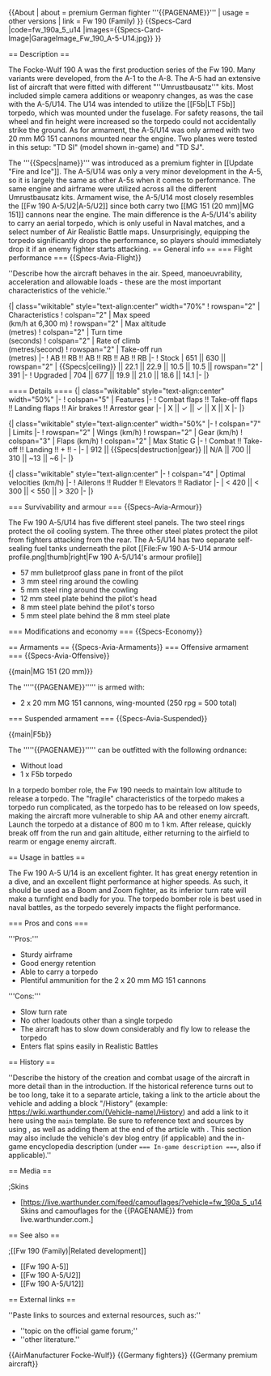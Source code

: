 {{About
| about = premium German fighter '''{{PAGENAME}}'''
| usage = other versions
| link = Fw 190 (Family)
}}
{{Specs-Card
|code=fw_190a_5_u14
|images={{Specs-Card-Image|GarageImage_Fw_190_A-5-U14.jpg}}
}}

== Description ==
<!-- ''In the description, the first part should be about the history of and the creation and combat usage of the aircraft, as well as its key features. In the second part, tell the reader about the aircraft in the game. Insert a screenshot of the vehicle, so that if the novice player does not remember the vehicle by name, he will immediately understand what kind of vehicle the article is talking about.'' -->
The Focke-Wulf 190 A was the first production series of the Fw 190. Many variants were developed, from the A-1 to the A-8. The A-5 had an extensive list of aircraft that were fitted with different "''Umrustbausatz''" kits. Most included simple camera additions or weaponry changes, as was the case with the A-5/U14. The U14 was intended to utilize the [[F5b|LT F5b]] torpedo, which was mounted under the fuselage. For safety reasons, the tail wheel and fin height were increased so the torpedo could not accidentally strike the ground. As for armament, the A-5/U14 was only armed with two 20 mm MG 151 cannons mounted near the engine. Two planes were tested in this setup: "TD SI" (model shown in-game) and "TD SJ".

The '''{{Specs|name}}''' was introduced as a premium fighter in [[Update "Fire and Ice"]]. The A-5/U14 was only a very minor development in the A-5, so it is largely the same as other A-5s when it comes to performance. The same engine and airframe were utilized across all the different Umrustbausatz kits. Armament wise, the A-5/U14 most closely resembles the [[Fw 190 A-5/U2|A-5/U2]] since both carry two [[MG 151 (20 mm)|MG 151]] cannons near the engine. The main difference is the A-5/U14's ability to carry an aerial torpedo, which is only useful in Naval matches, and a select number of Air Realistic Battle maps. Unsurprisingly, equipping the torpedo significantly drops the performance, so players should immediately drop it if an enemy fighter starts attacking. 
== General info ==
=== Flight performance ===
{{Specs-Avia-Flight}}
<!-- ''Describe how the aircraft behaves in the air. Speed, manoeuvrability, acceleration and allowable loads - these are the most important characteristics of the vehicle.'' -->
''Describe how the aircraft behaves in the air. Speed, manoeuvrability, acceleration and allowable loads - these are the most important characteristics of the vehicle.''

{| class="wikitable" style="text-align:center" width="70%"
! rowspan="2" | Characteristics
! colspan="2" | Max speed<br>(km/h at 6,300 m)
! rowspan="2" | Max altitude<br>(metres)
! colspan="2" | Turn time<br>(seconds)
! colspan="2" | Rate of climb<br>(metres/second)
! rowspan="2" | Take-off run<br>(metres)
|-
! AB !! RB !! AB !! RB !! AB !! RB
|-
! Stock
| 651 || 630 || rowspan="2" | {{Specs|ceiling}} || 22.1 || 22.9 || 10.5 || 10.5 || rowspan="2" | 391
|-
! Upgraded
| 704 || 677 || 19.9 || 21.0 || 18.6 || 14.1
|-
|}

==== Details ====
{| class="wikitable" style="text-align:center" width="50%"
|-
! colspan="5" | Features
|-
! Combat flaps !! Take-off flaps !! Landing flaps !! Air brakes !! Arrestor gear
|-
| X || ✓ || ✓ || X || X     <!-- ✓ -->
|-
|}

{| class="wikitable" style="text-align:center" width="50%"
|-
! colspan="7" | Limits
|-
! rowspan="2" | Wings (km/h)
! rowspan="2" | Gear (km/h)
! colspan="3" | Flaps (km/h)
! colspan="2" | Max Static G
|-
! Combat !! Take-off !! Landing !! + !! -
|-
| 912 <!-- {{Specs|destruction|body}} --> || {{Specs|destruction|gear}} || N/A || 700 || 310 || ~13 || ~6
|-
|}

{| class="wikitable" style="text-align:center"
|-
! colspan="4" | Optimal velocities (km/h)
|-
! Ailerons !! Rudder !! Elevators !! Radiator
|-
| < 420 || < 300 || < 550 || > 320
|-
|}

=== Survivability and armour ===
{{Specs-Avia-Armour}}
<!-- ''Examine the survivability of the aircraft. Note how vulnerable the structure is and how secure the pilot is, whether the fuel tanks are armoured, etc. Describe the armour, if there is any, and also mention the vulnerability of other critical aircraft systems.'' -->
The Fw 190 A-5/U14 has five different steel panels. The two steel rings protect the oil cooling system. The three other steel plates protect the pilot from fighters attacking from the rear. The A-5/U14 has two separate self-sealing fuel tanks underneath the pilot
[[File:Fw 190 A-5-U14 armour profile.png|thumb|right|Fw 190 A-5/U14's armour profile]]
* 57 mm bulletproof glass pane in front of the pilot
* 3 mm steel ring around the cowling
* 5 mm steel ring around the cowling
* 12 mm steel plate behind the pilot's head
* 8 mm steel plate behind the pilot's torso
* 5 mm steel plate behind the 8 mm steel plate

=== Modifications and economy ===
{{Specs-Economy}}

== Armaments ==
{{Specs-Avia-Armaments}}
=== Offensive armament ===
{{Specs-Avia-Offensive}}
<!-- ''Describe the offensive armament of the aircraft, if any. Describe how effective the cannons and machine guns are in a battle, and also what belts or drums are better to use. If there is no offensive weaponry, delete this subsection.'' -->
{{main|MG 151 (20 mm)}}

The '''''{{PAGENAME}}''''' is armed with:

* 2 x 20 mm MG 151 cannons, wing-mounted (250 rpg = 500 total)

=== Suspended armament ===
{{Specs-Avia-Suspended}}
<!-- ''Describe the aircraft's suspended armament: additional cannons under the wings, bombs, rockets and torpedoes. This section is especially important for bombers and attackers. If there is no suspended weaponry remove this subsection.'' -->
{{main|F5b}}

The '''''{{PAGENAME}}''''' can be outfitted with the following ordnance:

* Without load
* 1 x F5b torpedo

In a torpedo bomber role, the Fw 190 needs to maintain low altitude to release a torpedo. The "fragile" characteristics of the torpedo makes a torpedo run complicated, as the torpedo has to be released on low speeds, making the aircraft more vulnerable to ship AA and other enemy aircraft. Launch the torpedo at a distance of 800 m to 1 km. After release, quickly break off from the run and gain altitude, either returning to the airfield to rearm or engage enemy aircraft.

== Usage in battles ==
<!-- ''Describe the tactics of playing in the aircraft, the features of using aircraft in a team and advice on tactics. Refrain from creating a "guide" - do not impose a single point of view, but instead, give the reader food for thought. Examine the most dangerous enemies and give recommendations on fighting them. If necessary, note the specifics of the game in different modes (AB, RB, SB).'' -->
The Fw 190 A-5 U/14 is an excellent fighter. It has great energy retention in a dive, and an excellent flight performance at higher speeds. As such, it should be used as a Boom and Zoom fighter, as its inferior turn rate will make a turnfight end badly for you. The torpedo bomber role is best used in naval battles, as the torpedo severely impacts the flight performance.

=== Pros and cons ===
<!-- ''Summarise and briefly evaluate the vehicle in terms of its characteristics and combat effectiveness. Mark its pros and cons in the bulleted list. Try not to use more than 6 points for each of the characteristics. Avoid using categorical definitions such as "bad", "good" and the like - use substitutions with softer forms such as "inadequate" and "effective".'' -->

'''Pros:'''

* Sturdy airframe
* Good energy retention
* Able to carry a torpedo
* Plentiful ammunition for the 2 x 20 mm MG 151 cannons

'''Cons:'''

* Slow turn rate
* No other loadouts other than a single torpedo
* The aircraft has to slow down considerably and fly low to release the torpedo
* Enters flat spins easily in Realistic Battles

== History ==
<!-- ''Describe the history of the creation and combat usage of the aircraft in more detail than in the introduction. If the historical reference turns out to be too long, take it to a separate article, taking a link to the article about the vehicle and adding a block "/History" (example: <nowiki>https://wiki.warthunder.com/(Vehicle-name)/History</nowiki>) and add a link to it here using the <code>main</code> template. Be sure to reference text and sources by using <code><nowiki><ref></ref></nowiki></code>, as well as adding them at the end of the article with <code><nowiki><references /></nowiki></code>. This section may also include the vehicle's dev blog entry (if applicable) and the in-game encyclopedia description (under <code><nowiki>=== In-game description ===</nowiki></code>, also if applicable).'' -->
''Describe the history of the creation and combat usage of the aircraft in more detail than in the introduction. If the historical reference turns out to be too long, take it to a separate article, taking a link to the article about the vehicle and adding a block "/History" (example: <nowiki>https://wiki.warthunder.com/(Vehicle-name)/History</nowiki>) and add a link to it here using the <code>main</code> template. Be sure to reference text and sources by using <code><nowiki><ref></ref></nowiki></code>, as well as adding them at the end of the article with <code><nowiki><references /></nowiki></code>. This section may also include the vehicle's dev blog entry (if applicable) and the in-game encyclopedia description (under <code><nowiki>=== In-game description ===</nowiki></code>, also if applicable).''

== Media ==
<!-- ''Excellent additions to the article would be video guides, screenshots from the game, and photos.'' -->

;Skins

* [https://live.warthunder.com/feed/camouflages/?vehicle=fw_190a_5_u14 Skins and camouflages for the {{PAGENAME}} from live.warthunder.com.]

== See also ==
<!-- ''Links to the articles on the War Thunder Wiki that you think will be useful for the reader, for example:''
* ''reference to the series of the aircraft;''
* ''links to approximate analogues of other nations and research trees.'' -->

;[[Fw 190 (Family)|Related development]]

* [[Fw 190 A-5]]
* [[Fw 190 A-5/U2]]
* [[Fw 190 A-5/U12]]

== External links ==
<!-- ''Paste links to sources and external resources, such as:''
* ''topic on the official game forum;''
* ''other literature.'' -->
''Paste links to sources and external resources, such as:''

* ''topic on the official game forum;''
* ''other literature.''

{{AirManufacturer Focke-Wulf}}
{{Germany fighters}}
{{Germany premium aircraft}}